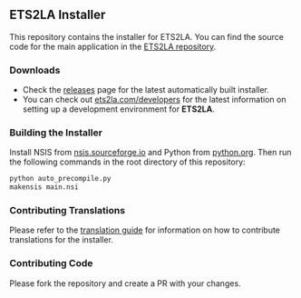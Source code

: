 ## ETS2LA Installer
This repository contains the installer for ETS2LA. You can find the source code for the main application in the [ETS2LA repository](https://github.com/ETS2LA/Euro-Truck-Simulator-2-Lane-Assist).

### Downloads
- Check the [releases](https://github.com/ETS2LA/installer/releases/latest) page for the latest automatically built installer.
- You can check out [ets2la.com/developers](https://ets2la.com/developers) for the latest information on setting up a development environment for **ETS2LA**.

### Building the Installer
Install NSIS from [nsis.sourceforge.io](https://nsis.sourceforge.io/Download) and Python from [python.org](https://www.python.org/downloads/). Then run the following commands in the root directory of this repository:

```bash
python auto_precompile.py
makensis main.nsi
```

### Contributing Translations
Please refer to the [translation guide](TRANSLATION.md) for information on how to contribute translations for the installer.

### Contributing Code
Please fork the repository and create a PR with your changes.